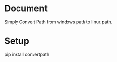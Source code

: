 # Document

Simply Convert Path from windows path to linux path.


# Setup

pip install convertpath



